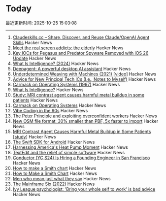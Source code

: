 # Today

最近更新时间: 2025-10-25 15:03:08

--- 
1. [Claudeskills.cc – Share, Discover, and Reuse Claude/OpenAI Agent Skills](https://claudeskills.cc) Hacker News
2. [Meet the real screen addicts: the elderly](https://www.economist.com/international/2025/10/23/meet-the-real-screen-addicts-the-elderly) Hacker News
3. [Key IOCs for Pegasus and Predator Spyware Removed with iOS 26 Update](https://iverify.io/blog/key-iocs-for-pegasus-and-predator-spyware-cleaned-with-ios-26-update) Hacker News
4. [What Is Intelligence? (2024)](https://whatisintelligence.antikythera.org/) Hacker News
5. [Deepagent: A powerful desktop AI assistant](https://deepagent.abacus.ai) Hacker News
6. [Underdetermined Weaving with Machines (2021) [video]](https://www.youtube.com/watch?v=on_sK8KoObo) Hacker News
7. [Advice for New Principal Tech ICs (I.e., Notes to Myself)](https://eugeneyan.com/writing/principal/) Hacker News
8. [Carmack on Operating Systems (1997)](https://rmitz.org/carmack.on.operating.systems.html) Hacker News
9. [What Is Intelligence?](https://mitpress.mit.edu/9780262049955/what-is-intelligence/) Hacker News
10. [Study: MRI contrast agent causes harmful metal buildup in some patients](https://www.ormanager.com/briefs/study-mri-contrast-agent-causes-harmful-metal-buildup-in-some-patients/) Hacker News
11. [Carmack on Operating Systems](https://rmitz.org/carmack.on.operating.systems.html) Hacker News
12. [Vibe Coding in the 90s](https://ssg.dev/vibe-coding-in-the-90s/) Hacker News
13. [The Peter Principle and exploiting overconfident workers](https://marginalrevolution.com/marginalrevolution/2025/10/the-peter-principle-and-exploiting-overconfident-workers.html) Hacker News
14. [New OSM file format: 30% smaller than PBF, 5x faster to import](https://community.openstreetmap.org/t/new-osm-file-format-30-smaller-than-pbf-5x-faster-to-import/137151) Hacker News
15. [MRI Contrast Agent Causes Harmful Metal Buildup in Some Patients [study]](https://www.ormanager.com/briefs/study-mri-contrast-agent-causes-harmful-metal-buildup-in-some-patients/) Hacker News
16. [The Swift SDK for Android](https://www.swift.org/blog/nightly-swift-sdk-for-android/) Hacker News
17. [Harnessing America's Heat Pump Moment](https://www.heatpumped.org/p/harnessing-america-s-heat-pump-moment) Hacker News
18. [TextEdit and the relief of simple software](https://www.newyorker.com/culture/infinite-scroll/textedit-and-the-relief-of-simple-software) Hacker News
19. [Conductor (YC S24) Is Hiring a Founding Engineer in San Francisco](https://www.ycombinator.com/companies/conductor/jobs/MYjJzBV-founding-engineer) Hacker News
20. [How to make a Smith chart](https://www.johndcook.com/blog/2025/10/23/smith-chart/) Hacker News
21. [How to Make a Smith Chart](https://www.johndcook.com/blog/2025/10/23/smith-chart/) Hacker News
22. [Men who mean just what they say](https://journal.humancenteredtech.us/p/men-who-mean-just-what-they-say) Hacker News
23. [The Mainframe Six (2022)](https://arcanesciences.com/os2200/app1.html) Hacker News
24. [Ivy League psychologist: 'Bring your whole self to work' is bad advice](https://www.cnbc.com/2025/10/24/bring-your-whole-self-to-work-is-bad-advice-ivy-league-psychologist-saysheres-why.html) Hacker News
